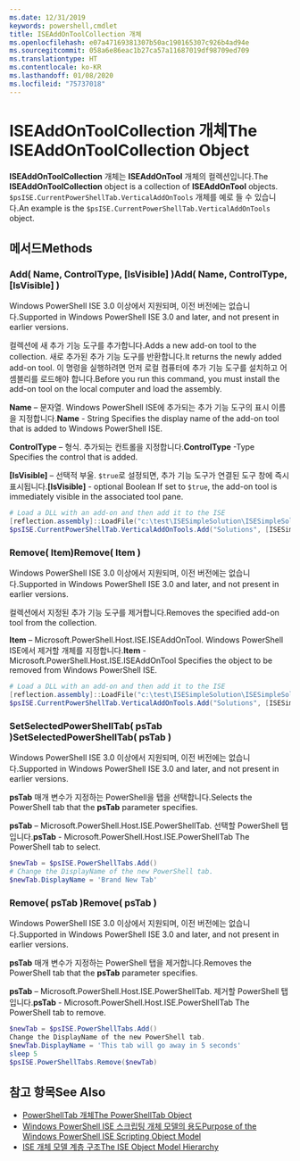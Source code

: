 ```yaml
---
ms.date: 12/31/2019
keywords: powershell,cmdlet
title: ISEAddOnToolCollection 개체
ms.openlocfilehash: e07a47169381307b50ac190165307c926b4ad94e
ms.sourcegitcommit: 058a6e86eac1b27ca57a11687019df98709ed709
ms.translationtype: HT
ms.contentlocale: ko-KR
ms.lasthandoff: 01/08/2020
ms.locfileid: "75737018"
---
```

# <a name="the-iseaddontoolcollection-object"></a><span data-ttu-id="d3243-103">ISEAddOnToolCollection 개체</span><span class="sxs-lookup"><span data-stu-id="d3243-103">The ISEAddOnToolCollection Object</span></span>

<span data-ttu-id="d3243-104">**ISEAddOnToolCollection** 개체는 **ISEAddOnTool** 개체의 컬렉션입니다.</span><span class="sxs-lookup"><span data-stu-id="d3243-104">The **ISEAddOnToolCollection** object is a collection of **ISEAddOnTool** objects.</span></span> <span data-ttu-id="d3243-105">`$psISE.CurrentPowerShellTab.VerticalAddOnTools` 개체를 예로 들 수 있습니다.</span><span class="sxs-lookup"><span data-stu-id="d3243-105">An example is the `$psISE.CurrentPowerShellTab.VerticalAddOnTools` object.</span></span>

## <a name="methods"></a><span data-ttu-id="d3243-106">메서드</span><span class="sxs-lookup"><span data-stu-id="d3243-106">Methods</span></span>

### <a name="add-name-controltype-isvisible-"></a><span data-ttu-id="d3243-107">Add\( Name, ControlType, \[IsVisible\] \)</span><span class="sxs-lookup"><span data-stu-id="d3243-107">Add\( Name, ControlType, \[IsVisible\] \)</span></span>

<span data-ttu-id="d3243-108">Windows PowerShell ISE 3.0 이상에서 지원되며, 이전 버전에는 없습니다.</span><span class="sxs-lookup"><span data-stu-id="d3243-108">Supported in Windows PowerShell ISE 3.0 and later, and not present in earlier versions.</span></span>

<span data-ttu-id="d3243-109">컬렉션에 새 추가 기능 도구를 추가합니다.</span><span class="sxs-lookup"><span data-stu-id="d3243-109">Adds a new add-on tool to the collection.</span></span> <span data-ttu-id="d3243-110">새로 추가된 추가 기능 도구를 반환합니다.</span><span class="sxs-lookup"><span data-stu-id="d3243-110">It returns the newly added add-on tool.</span></span> <span data-ttu-id="d3243-111">이 명령을 실행하려면 먼저 로컬 컴퓨터에 추가 기능 도구를 설치하고 어셈블리를 로드해야 합니다.</span><span class="sxs-lookup"><span data-stu-id="d3243-111">Before you run this command, you must install the add-on tool on the local computer and load the assembly.</span></span>

<span data-ttu-id="d3243-112">**Name** – 문자열. Windows PowerShell ISE에 추가되는 추가 기능 도구의 표시 이름을 지정합니다.</span><span class="sxs-lookup"><span data-stu-id="d3243-112">**Name** - String Specifies the display name of the add-on tool that is added to Windows PowerShell ISE.</span></span>

<span data-ttu-id="d3243-113">**ControlType** – 형식. 추가되는 컨트롤을 지정합니다.</span><span class="sxs-lookup"><span data-stu-id="d3243-113">**ControlType** -Type Specifies the control that is added.</span></span>

<span data-ttu-id="d3243-114">**\[IsVisible\]** – 선택적 부울. `$true`로 설정되면, 추가 기능 도구가 연결된 도구 창에 즉시 표시됩니다.</span><span class="sxs-lookup"><span data-stu-id="d3243-114">**\[IsVisible\]** - optional Boolean If set to `$true`, the add-on tool is immediately visible in the associated tool pane.</span></span>

```powershell
# Load a DLL with an add-on and then add it to the ISE
[reflection.assembly]::LoadFile("c:\test\ISESimpleSolution\ISESimpleSolution.dll")
$psISE.CurrentPowerShellTab.VerticalAddOnTools.Add("Solutions", [ISESimpleSolution.Solution], $true)
```

### <a name="remove-item-"></a><span data-ttu-id="d3243-115">Remove\( Item\)</span><span class="sxs-lookup"><span data-stu-id="d3243-115">Remove\( Item \)</span></span>

<span data-ttu-id="d3243-116">Windows PowerShell ISE 3.0 이상에서 지원되며, 이전 버전에는 없습니다.</span><span class="sxs-lookup"><span data-stu-id="d3243-116">Supported in Windows PowerShell ISE 3.0 and later, and not present in earlier versions.</span></span>

<span data-ttu-id="d3243-117">컬렉션에서 지정된 추가 기능 도구를 제거합니다.</span><span class="sxs-lookup"><span data-stu-id="d3243-117">Removes the specified add-on tool from the collection.</span></span>

<span data-ttu-id="d3243-118">**Item** – Microsoft.PowerShell.Host.ISE.ISEAddOnTool. Windows PowerShell ISE에서 제거할 개체를 지정합니다.</span><span class="sxs-lookup"><span data-stu-id="d3243-118">**Item** - Microsoft.PowerShell.Host.ISE.ISEAddOnTool Specifies the object to be removed from Windows PowerShell ISE.</span></span>

```powershell
# Load a DLL with an add-on and then add it to the ISE
[reflection.assembly]::LoadFile("c:\test\ISESimpleSolution\ISESimpleSolution.dll")
$psISE.CurrentPowerShellTab.VerticalAddOnTools.Add("Solutions", [ISESimpleSolution.Solution], $true)
```

### <a name="setselectedpowershelltab-pstab-"></a><span data-ttu-id="d3243-119">SetSelectedPowerShellTab\( psTab \)</span><span class="sxs-lookup"><span data-stu-id="d3243-119">SetSelectedPowerShellTab\( psTab \)</span></span>

<span data-ttu-id="d3243-120">Windows PowerShell ISE 3.0 이상에서 지원되며, 이전 버전에는 없습니다.</span><span class="sxs-lookup"><span data-stu-id="d3243-120">Supported in Windows PowerShell ISE 3.0 and later, and not present in earlier versions.</span></span>

<span data-ttu-id="d3243-121">**psTab** 매개 변수가 지정하는 PowerShell을 탭을 선택합니다.</span><span class="sxs-lookup"><span data-stu-id="d3243-121">Selects the PowerShell tab that the **psTab** parameter specifies.</span></span>

<span data-ttu-id="d3243-122">**psTab** – Microsoft.PowerShell.Host.ISE.PowerShellTab. 선택할 PowerShell 탭입니다.</span><span class="sxs-lookup"><span data-stu-id="d3243-122">**psTab** - Microsoft.PowerShell.Host.ISE.PowerShellTab The PowerShell tab to select.</span></span>

```powershell
$newTab = $psISE.PowerShellTabs.Add()
# Change the DisplayName of the new PowerShell tab.
$newTab.DisplayName = 'Brand New Tab'
```

### <a name="remove-pstab-"></a><span data-ttu-id="d3243-123">Remove\( psTab \)</span><span class="sxs-lookup"><span data-stu-id="d3243-123">Remove\( psTab \)</span></span>

<span data-ttu-id="d3243-124">Windows PowerShell ISE 3.0 이상에서 지원되며, 이전 버전에는 없습니다.</span><span class="sxs-lookup"><span data-stu-id="d3243-124">Supported in Windows PowerShell ISE 3.0 and later, and not present in earlier versions.</span></span>

<span data-ttu-id="d3243-125">**psTab** 매개 변수가 지정하는 PowerShell 탭을 제거합니다.</span><span class="sxs-lookup"><span data-stu-id="d3243-125">Removes the PowerShell tab that the **psTab** parameter specifies.</span></span>

<span data-ttu-id="d3243-126">**psTab** – Microsoft.PowerShell.Host.ISE.PowerShellTab. 제거할 PowerShell 탭입니다.</span><span class="sxs-lookup"><span data-stu-id="d3243-126">**psTab** - Microsoft.PowerShell.Host.ISE.PowerShellTab The PowerShell tab to remove.</span></span>

```powershell
$newTab = $psISE.PowerShellTabs.Add()
Change the DisplayName of the new PowerShell tab.
$newTab.DisplayName = 'This tab will go away in 5 seconds'
sleep 5
$psISE.PowerShellTabs.Remove($newTab)
```

## <a name="see-also"></a><span data-ttu-id="d3243-127">참고 항목</span><span class="sxs-lookup"><span data-stu-id="d3243-127">See Also</span></span>

- [<span data-ttu-id="d3243-128">PowerShellTab 개체</span><span class="sxs-lookup"><span data-stu-id="d3243-128">The PowerShellTab Object</span></span>](The-PowerShellTab-Object.md)
- [<span data-ttu-id="d3243-129">Windows PowerShell ISE 스크립팅 개체 모델의 용도</span><span class="sxs-lookup"><span data-stu-id="d3243-129">Purpose of the Windows PowerShell ISE Scripting Object Model</span></span>](Purpose-of-the-Windows-PowerShell-ISE-Scripting-Object-Model.md)
- [<span data-ttu-id="d3243-130">ISE 개체 모델 계층 구조</span><span class="sxs-lookup"><span data-stu-id="d3243-130">The ISE Object Model Hierarchy</span></span>](The-ISE-Object-Model-Hierarchy.md)
